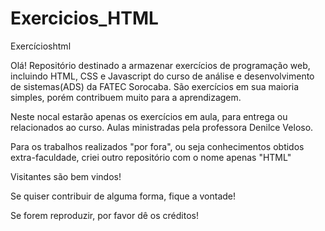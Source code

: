 # Exercicios_HTML
Exercícioshtml


Olá!
Repositório destinado a armazenar exercícios de programação web, incluindo HTML, CSS e Javascript do
curso de análise e desenvolvimento de sistemas(ADS) da FATEC Sorocaba. São exercícios em sua maioria simples, porém contribuem muito
para a aprendizagem.

Neste nocal estarão apenas os exercícios em aula, para entrega ou relacionados ao curso. Aulas ministradas pela 
professora Denilce Veloso.

Para os trabalhos realizados "por fora", ou seja conhecimentos obtidos extra-faculdade, criei outro repositório com o nome apenas 
"HTML"

Visitantes são bem vindos!

Se quiser contribuir de alguma forma, fique a vontade!

Se forem reproduzir, por favor dê os créditos!
